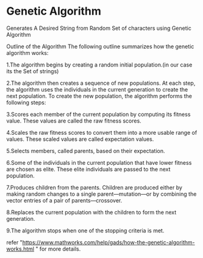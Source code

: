 # Genetic Algorithm
Generates A Desired String from Random Set of characters using Genetic Algorithm



Outline of the Algorithm
The following outline summarizes how the genetic algorithm works:

1.The algorithm begins by creating a random initial population.(in our case its the Set of strings)

2.The algorithm then creates a sequence of new populations. At each step, the algorithm uses the individuals in the current generation to create the next population. To create the new population, the algorithm performs the following steps:

3.Scores each member of the current population by computing its fitness value. These values are called the raw fitness scores.

4.Scales the raw fitness scores to convert them into a more usable range of values. These scaled values are called expectation values.

5.Selects members, called parents, based on their expectation.

6.Some of the individuals in the current population that have lower fitness are chosen as elite. These elite individuals are passed to the next population.

7.Produces children from the parents. Children are produced either by making random changes to a single parent—mutation—or by combining the vector entries of a pair of parents—crossover.

8.Replaces the current population with the children to form the next generation.

9.The algorithm stops when one of the stopping criteria is met. 

refer  "https://www.mathworks.com/help/gads/how-the-genetic-algorithm-works.html "  for more details.
